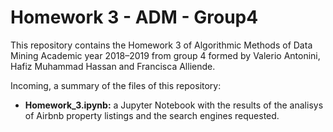 # Homework 3 - ADM - Group4

This repository contains the Homework 3 of Algorithmic Methods of Data Mining Academic year 2018–2019 from group 4 formed by Valerio Antonini, Hafiz Muhammad Hassan and Francisca Alliende.

Incoming, a summary of the files of this repository:

- **Homework_3.ipynb:** a Jupyter Notebook with the results of the analisys of Airbnb property listings and the search engines requested.


